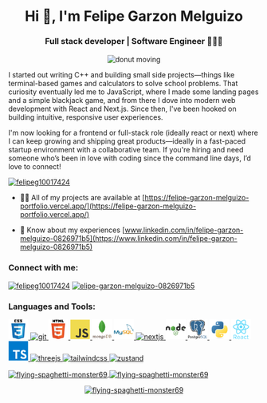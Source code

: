 <h1 align="center">Hi 👋, I'm Felipe Garzon Melguizo</h1>  <h3 align="center">Full stack developer | Software Engineer 🧑🏻‍💻</h3>

<p align="center">
<img align="center" src="https://media1.tenor.com/m/PLIr_VkF6ywAAAAC/ghostedvpn-hacker-cat.gif" 
 height="250" alt="donut moving"  width="500"  />
</p>

<p>I started out writing C++ and building small side projects—things like terminal-based games and calculators to solve school problems. That curiosity eventually led me to JavaScript, where I made some landing pages and a simple blackjack game, and from there I dove into modern web development with React and Next.js. Since then, I've been hooked on building intuitive, responsive user experiences.</p>

<p>I'm now looking for a frontend or full-stack role (ideally react or next) where I can keep growing and shipping great products—ideally in a fast-paced startup environment with a collaborative team. If you're hiring and need someone who’s been in love with coding since the command line days, I’d love to connect!</p>

<p align="left"> <a href="https://twitter.com/felipeg10017424" target="blank"><img src="https://img.shields.io/twitter/follow/felipeg10017424?logo=twitter&style=for-the-badge" alt="felipeg10017424" /></a> </p>  
  
- 👨‍💻 All of my projects are available at [https://felipe-garzon-melguizo-portfolio.vercel.app/](https://felipe-garzon-melguizo-portfolio.vercel.app/)  
  
- 📄 Know about my experiences [www.linkedin.com/in/felipe-garzon-melguizo-0826971b5](https://www.linkedin.com/in/felipe-garzon-melguizo-0826971b5)
  
<h3 align="left">Connect with me:</h3>  
<p align="left">  
<a href="https://twitter.com/felipeg10017424" target="blank"><img align="center" src="https://raw.githubusercontent.com/rahuldkjain/github-profile-readme-generator/master/src/images/icons/Social/twitter.svg" alt="felipeg10017424" height="30" width="40" /></a>  
<a href="https://linkedin.com/in/elipe-garzon-melguizo-0826971b5" target="blank"><img align="center" src="https://raw.githubusercontent.com/rahuldkjain/github-profile-readme-generator/master/src/images/icons/Social/linked-in-alt.svg" alt="elipe-garzon-melguizo-0826971b5" height="30" width="40" /></a>  
</p>  
  
<h3 align="left">Languages and Tools:</h3>  
<p align="left"> <a href="https://www.w3schools.com/css/" target="_blank" rel="noreferrer"> <img src="https://raw.githubusercontent.com/devicons/devicon/master/icons/css3/css3-original-wordmark.svg" alt="css3" width="40" height="40"/> </a> <a href="https://git-scm.com/" target="_blank" rel="noreferrer"> <img src="https://www.vectorlogo.zone/logos/git-scm/git-scm-icon.svg" alt="git" width="40" height="40"/> </a> <a href="https://www.w3.org/html/" target="_blank" rel="noreferrer"> <img src="https://raw.githubusercontent.com/devicons/devicon/master/icons/html5/html5-original-wordmark.svg" alt="html5" width="40" height="40"/> </a> <a href="https://developer.mozilla.org/en-US/docs/Web/JavaScript" target="_blank" rel="noreferrer"> <img src="https://raw.githubusercontent.com/devicons/devicon/master/icons/javascript/javascript-original.svg" alt="javascript" width="40" height="40"/> </a> <a href="https://www.mongodb.com/" target="_blank" rel="noreferrer"> <img src="https://raw.githubusercontent.com/devicons/devicon/master/icons/mongodb/mongodb-original-wordmark.svg" alt="mongodb" width="40" height="40"/> </a> <a href="https://www.mysql.com/" target="_blank" rel="noreferrer"> <img src="https://raw.githubusercontent.com/devicons/devicon/master/icons/mysql/mysql-original-wordmark.svg" alt="mysql" width="40" height="40"/> </a> <a href="https://nextjs.org/" target="_blank" rel="noreferrer"> <img src="https://cdn.brandfetch.io/id2alue-rx/w/400/h/400/theme/dark/icon.jpeg?c=1bxid64Mup7aczewSAYMX&t=1714556222178" alt="nextjs" width="40" height="40"/> </a> <a href="https://nodejs.org" target="_blank" rel="noreferrer"> <img src="https://raw.githubusercontent.com/devicons/devicon/master/icons/nodejs/nodejs-original-wordmark.svg" alt="nodejs" width="40" height="40"/> </a> <a href="https://www.postgresql.org" target="_blank" rel="noreferrer"> <img src="https://raw.githubusercontent.com/devicons/devicon/master/icons/postgresql/postgresql-original-wordmark.svg" alt="postgresql" width="40" height="40"/> </a> <a href="https://www.python.org" target="_blank" rel="noreferrer"> <img src="https://raw.githubusercontent.com/devicons/devicon/master/icons/python/python-original.svg" alt="python" width="40" height="40"/> </a> <a href="https://reactjs.org/" target="_blank" rel="noreferrer"> <img src="https://raw.githubusercontent.com/devicons/devicon/master/icons/react/react-original-wordmark.svg" alt="react" width="40" height="40"/> </a> <a href="https://www.typescriptlang.org/" target="_blank" rel="noreferrer"> <img src="https://raw.githubusercontent.com/devicons/devicon/master/icons/typescript/typescript-original.svg" alt="typescript" width="40" height="40"/> </a><a href="https://www.typescriptlang.org/" target="_blank" rel="noreferrer"> <img src="https://canada1.discourse-cdn.com/flex035/uploads/threejs/original/2X/b/be2f75f72751c11cbe1593c69a99a52900bf12cb.svg" alt="threejs" width="40" height="40"/> </a></a><a href="https://www.typescriptlang.org/" target="_blank" rel="noreferrer"> <img src="https://tailwindcss.com/_next/static/media/tailwindcss-mark.d52e9897.svg" alt="tailwindcss" width="40" height="40"/> </a><a href="https://www.typescriptlang.org/" target="_blank" rel="noreferrer"> <img src="https://user-images.githubusercontent.com/958486/218346783-72be5ae3-b953-4dd7-b239-788a882fdad6.svg" alt="zustand" width="40" height="40"/> </a> </p>  
  
<a href="https://github.com/anuraghazra/github-readme-stats">
  <img height=200 align="center" src="https://github-readme-stats.vercel.app/api/top-langs?username=flying-spaghetti-monster69&show_icons=true&theme=highcontrast&locale=en&layout=compact" alt="flying-spaghetti-monster69"/>
</a>
<a href="https://github.com/anuraghazra/github-readme-stats">
  <img height=200 align="center" src="https://github-readme-streak-stats.herokuapp.com/?user=flying-spaghetti-monster69&theme=highcontrast" alt="flying-spaghetti-monster69"/>
</a>

<p align="center"> <a href="https://github.com/ryo-ma/github-profile-trophy"><img src="https://github-profile-trophy.vercel.app/?username=flying-spaghetti-monster69&title=Experience,Commits,Repositories,Joined2020,MultiLanguage&theme=juicyfresh" alt="flying-spaghetti-monster69" /></a> </p>  
